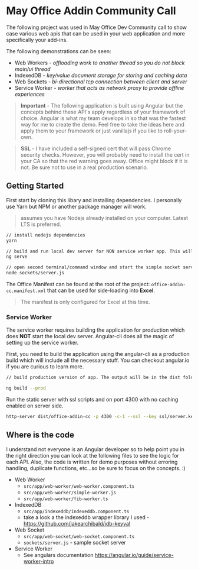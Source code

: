 # May Office Addin Community Call

The following project was used in May Office Dev Community call to show case various web apis that can be used in your web application and more specifically your add-ins.

The following demonstrations can be seen:

- Web Workers - _offloading work to another thread so you do not block main/ui thread_
- IndexedDB - _key/value document storage for storing and caching data_
- Web Sockets - _bi-directional tcp connection between client and server_
- Service Worker - _worker that acts as network proxy to provide offline experiences_

> **Important** - The following application is built using Angular but the concepts behind these API's apply regardless of your framework of choice. Angular is what my team develops in so that was the fastest way for me to create the demo. Feel free to take the ideas here and apply them to your framework or just vanillajs if you like to roll-your-own.

> **SSL** - I have included a self-signed cert that will pass Chrome security checks. However, you will probably need to install the cert in your CA so that the red warning goes away. Office might block if it is not. Be sure not to use in a real production scenario.

## Getting Started

First start by cloning this libary and installing dependencies. I personally use Yarn but NPM or another package manager will work.

> assumes you have Nodejs already installed on your computer. Latest LTS is preferred.

```bash
// install nodejs dependencies
yarn

// build and run local dev server for NON service worker app. This will be in watch mode
ng serve

// open second terminal/command window and start the simple socket server
node sockets/server.js

```

The Office Manifest can be found at the root of the project: `office-addin-cc.manifest.xml` that can be used for side-loading into **Excel**.

> The manifest is only configured for Excel at this time.

### Service Worker

The service worker requires building the application for production which does **NOT** start the local dev server. Angular-cli does all the magic of setting up the service worker.

First, you need to build the application using the angular-cli as a production build which will include all the necessary stuff. You can checkout angular.io if you are curious to learn more.

```bash
// build production version of app. The output will be in the dist folder when finished

ng build --prod
```

Run the static server with ssl scripts and on port 4300 with no caching enabled on server side.

```bash
http-server dist/office-addin-cc -p 4300 -c-1 --ssl --key ssl/server.key --cert ssl/server.crt

```

## Where is the code

I understand not everyone is an Angular developer so to help point you in the right direction you can look at the following files to see the logic for each API. Also, the code is written for demo purposes without erroring handling, duplicate functions, etc...so be sure to focus on the concepts. :)

- Web Worker
  - `src/app/web-worker/web-worker.component.ts`
  - `src/app/web-worker/simple-worker.js`
  - `src/app/web-worker/fib-worker.ts`
- IndexedDB
  - `src/app/indexeddb/indexeddb.component.ts`
  - take a look a the indexeddb wrapper library I used - https://github.com/jakearchibald/idb-keyval
- Web Socket
  - `src/app/web-socket/web-socket.component.ts`
  - `sockets/server.js` - sample socket server
- Service Worker
  - See angulars documentation https://angular.io/guide/service-worker-intro
